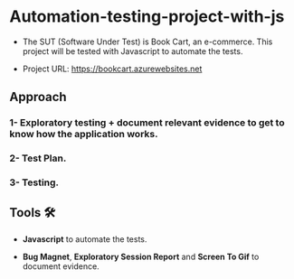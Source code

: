 # Automation-testing-project-with-js

- The SUT (Software Under Test) is Book Cart, an e-commerce. This project will be tested with Javascript to automate the tests.


- Project URL: https://bookcart.azurewebsites.net


## Approach

### 1- Exploratory testing + document relevant evidence to get to know how the application works.

### 2- Test Plan.

### 3- Testing.


## Tools 🛠️

- **Javascript** to automate the tests.
  
- **Bug Magnet**, **Exploratory Session Report** and **Screen To Gif** to document evidence.
  

